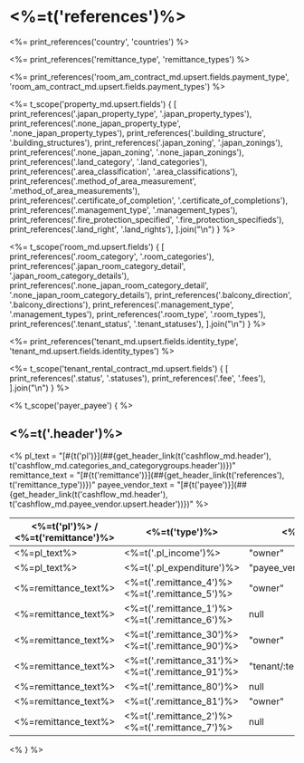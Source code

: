 # <%=t('references')%>

<%= print_references('country', 'countries') %>

<%= print_references('remittance_type', 'remittance_types') %>

<%= print_references('room_am_contract_md.upsert.fields.payment_type', 'room_am_contract_md.upsert.fields.payment_types') %>

<%=
  t_scope('property_md.upsert.fields') {
    [
      print_references('.japan_property_type', '.japan_property_types'),
      print_references('.none_japan_property_type', '.none_japan_property_types'),
      print_references('.building_structure', '.building_structures'),
      print_references('.japan_zoning', '.japan_zonings'),
      print_references('.none_japan_zoning', '.none_japan_zonings'),
      print_references('.land_category', '.land_categories'),
      print_references('.area_classification', '.area_classifications'),
      print_references('.method_of_area_measurement', '.method_of_area_measurements'),
      print_references('.certificate_of_completion', '.certificate_of_completions'),
      print_references('.management_type', '.management_types'),
      print_references('.fire_protection_specified', '.fire_protection_specifieds'),
      print_references('.land_right', '.land_rights'),
    ].join("\n")
  }
%>

<%=
  t_scope('room_md.upsert.fields') {
    [
      print_references('.room_category', '.room_categories'),
      print_references('.japan_room_category_detail', '.japan_room_category_details'),
      print_references('.none_japan_room_category_detail', '.none_japan_room_category_details'),
      print_references('.balcony_direction', '.balcony_directions'),
      print_references('.management_type', '.management_types'),
      print_references('.room_type', '.room_types'),
      print_references('.tenant_status', '.tenant_statuses'),
    ].join("\n")
  }
%>

<%= print_references('tenant_md.upsert.fields.identity_type', 'tenant_md.upsert.fields.identity_types') %>

<%=
  t_scope('tenant_rental_contract_md.upsert.fields') {
    [
      print_references('.status', '.statuses'),
      print_references('.fee', '.fees'),
    ].join("\n")
  }
%>

<% t_scope('payer_payee') { %>

## <%=t('.header')%>

<%
  pl_text = "[#{t('pl')}](##{get_header_link(t('cashflow_md.header'), t('cashflow_md.categories_and_categorygroups.header'))})"
  remittance_text = "[#{t('remittance')}](##{get_header_link(t('references'), t('remittance_type'))})"
  payee_vendor_text = "[#{t('payee')}](##{get_header_link(t('cashflow_md.header'), t('cashflow_md.payee_vendor.upsert.header'))})"
%>

| <%=t('pl')%> / <%=t('remittance')%> | <%=t('type')%> | <%=t('payee')%> | <%=t('payer')%> | <%=t('remarks')%> |
|-------------------------------------|----------------|-----------------|-----------------|-------------------|
| <%=pl_text%> | <%=t('.pl_income')%> | "owner" | "tenant/:tenant_id" | |
| <%=pl_text%> | <%=t('.pl_expenditure')%> | "payee_vendor/:payee_vendor_id" | "owner" | <%=payee_vendor_text%> |
| <%=remittance_text%> | <%=t('.remittance_4')%><br><%=t('.remittance_5')%> | "owner" | null | |
| <%=remittance_text%> | <%=t('.remittance_1')%><br><%=t('.remittance_6')%> | null | "owner" | |
| <%=remittance_text%> | <%=t('.remittance_30')%><br><%=t('.remittance_90')%> | "owner" | "tenant/:tenant_id" | |
| <%=remittance_text%> | <%=t('.remittance_31')%><br><%=t('.remittance_91')%> | "tenant/:tenant_id" | "owner" | |
| <%=remittance_text%> | <%=t('.remittance_80')%> | null | "tenant/:tenant_id" | |
| <%=remittance_text%> | <%=t('.remittance_81')%> | "owner" | null | |
| <%=remittance_text%> | <%=t('.remittance_2')%><br><%=t('.remittance_7')%> | null | null | |

<% } %>
